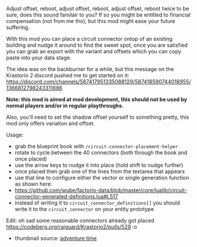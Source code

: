 Adjust offset, reboot, adjust offset, reboot, adjust offset, reboot twice to be sure, does this sound familair to you?
If so you might be entitled to financial compensation (not from me tho), but this mod might ease your future suffering.

With this mod you can place a circuit connector ontop of an existing building and nudge it around to find the sweet spot,
once you are satisfied you can grab an export with the variant and offsets which you can copy paste into your data stage.

The idea was on the backburner for a while, but this message on the Krastorio 2 discord pushed me to get started on it:
https://discord.com/channels/587417951335088129/587418590744018955/1366812798243311686

**Note: this mod is aimed at mod development, this should not be used by normal players and/or in regular playthroughs.**

Also, you'll need to set the shadow offset yourself to something pretty, this mod only offers variation and offset.

Usage:
- grab the blueprint book with `/circuit-connector-placement-helper`
- rotate to cycle between the 40 connectors (both through the book and once placed)
- use the arrow keys to nudge it into place (hold shift to nudge further)
- once placed then grab one of the lines from the textarea that appears
- use that line to configure either the vector or single generation function as shown here:
- https://github.com/wube/factorio-data/blob/master/core/lualib/circuit-connector-generated-definitions.lua#L517
- instead of writing it to `circuit_connector_definitions[]` you should write it to the `circuit_connector` on your entity prototype

Edit: oh sad some reasonable connectors already got placed https://codeberg.org/raiguard/Krastorio2/pulls/529 :o

- thumbnail source: [adventure time](https://youtu.be/xfVssMRb8Wg?t=19)

